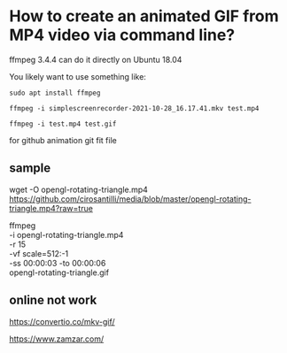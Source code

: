 
# How to create an animated GIF from MP4 video via command line?


ffmpeg 3.4.4 can do it directly on Ubuntu 18.04

You likely want to use something like:

```
sudo apt install ffmpeg

ffmpeg -i simplescreenrecorder-2021-10-28_16.17.41.mkv test.mp4

ffmpeg -i test.mp4 test.gif
```

for github animation git fit file


## sample

wget -O opengl-rotating-triangle.mp4 https://github.com/cirosantilli/media/blob/master/opengl-rotating-triangle.mp4?raw=true


ffmpeg \
  -i opengl-rotating-triangle.mp4 \
  -r 15 \
  -vf scale=512:-1 \
  -ss 00:00:03 -to 00:00:06 \
  opengl-rotating-triangle.gif


  
## online not work 

https://convertio.co/mkv-gif/

https://www.zamzar.com/

